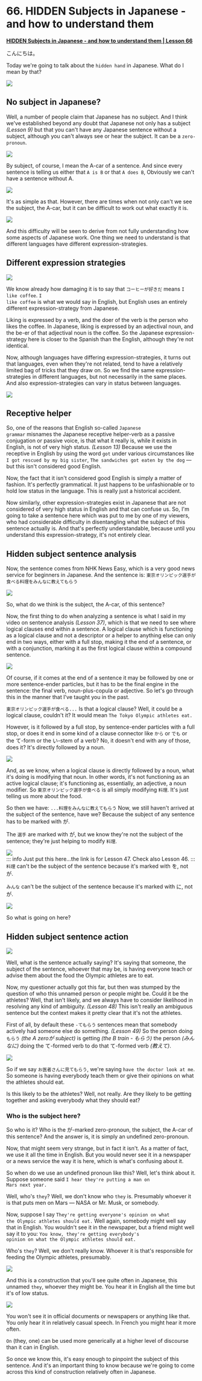 # **66. HIDDEN Subjects in Japanese - and how to understand them**

[**HIDDEN Subjects in Japanese - and how to understand them | Lesson 66**](https://www.youtube.com/watch?v=GN_tGX0W-LE&list=PLg9uYxuZf8x_A-vcqqyOFZu06WlhnypWj&index=68&ab_channel=OrganicJapanesewithCureDolly)

こんにちは。

Today we're going to talk about the <code>hidden hand</code> in Japanese. What do I mean by that?

![](../media/image383.webp)

## No subject in Japanese?

Well, a number of people claim that Japanese has no subject. And I think we've established beyond any doubt that Japanese not only has a subject
*(Lesson 9)* but that you can't have any Japanese sentence without a subject, although you can't always see or hear the subject. It can be a <code>zero-pronoun</code>.

![](../media/image160.webp)

By subject, of course, I mean the A-car of a sentence. And since every sentence is telling us either that <code>A is B</code> or that <code>A does B</code>, Obviously we can't have a sentence without A.

![](../media/image783.webp)

It's as simple as that. However, there are times when not only can't we see the subject, the A-car, but it can be difficult to work out what exactly it is.

![](../media/image136.webp)

And this difficulty will be seen to derive from not fully understanding how some aspects of Japanese work. One thing we need to understand is that different languages have different expression-strategies.

## Different expression strategies

![](../media/image430.webp)

We know already how damaging it is to say that <code>コーヒーが好きだ</code> means <code>I like coffee</code>. <code>I like coffee</code> is what we would say in English, but English uses an entirely different expression-strategy from Japanese.

Liking is expressed by a verb, and the doer of the verb is the person who likes the coffee. In Japanese, liking is expressed by an adjectival noun, and the be-er of that adjectival noun is the coffee. So the Japanese expression-strategy here is closer to the Spanish than the English, although they're not identical.

Now, although languages have differing expression-strategies, it turns out that languages, even when they're not related, tend to have a relatively limited bag of tricks that they draw on. So we find the same expression-strategies in different languages, but not necessarily in the same places. And also expression-strategies can vary in status between languages.

![](../media/image696.webp)

## Receptive helper

So, one of the reasons that English so-called <code>Japanese grammar</code> misnames the Japanese receptive helper-verb as a passive conjugation or passive voice, is that what it really is, while it exists in English, is not of very high status. *(Lesson 13)* Because we use the receptive in English by using the word <code>got</code> under various circumstances like <code>I got rescued by my big sister</code>, <code>The sandwiches got eaten by the dog</code> — but this isn't considered good English.

Now, the fact that it isn't considered good English is simply a matter of fashion. It's perfectly grammatical. It just happens to be unfashionable or to hold low status in the language. This is really just a historical accident.

Now similarly, other expression-strategies exist in Japanese that are not considered of very high status in English and that can confuse us. So, I'm going to take a sentence here which was put to me by one of my viewers, who had considerable difficulty in disentangling what the subject of this sentence actually is. And that's perfectly understandable, because until you understand this expression-strategy, it's not entirely clear.

## Hidden subject sentence analysis

Now, the sentence comes from NHK News Easy, which is a very good news service for beginners in Japanese. And the sentence is: <code>東京オリンピック選手が食べる料理をみんなに教えてもらう</code>

![](../media/image243.webp)

So, what do we think is the subject, the A-car, of this sentence?

Now, the first thing to do when analyzing a sentence is what I said in my video on sentence analysis *(Lesson 37)*, which is that we need to see where logical clauses end within a sentence. A logical clause which is functioning as a logical clause and not a descriptor or a helper to anything else can only end in two ways,
either with a full stop, making it the end of a sentence, or with a conjunction, marking it as the first logical clause within a compound sentence.

![](../media/image49.webp)

Of course, if it comes at the end of a sentence it may be followed by one or more sentence-ender particles, but it has to be the final engine in the sentence: the final verb, noun-plus-copula or adjective. So let's go through this in the manner that I've taught you in the past.

<code>東京オリンピック選手が食べる...</code> Is that a logical clause? Well, it could be a logical clause, couldn't it? It would mean <code>The Tokyo Olympic athletes eat.</code>

However, is it followed by a full stop, by sentence-ender particles with a full stop, or does it end in some kind of a clause connector like <code>から</code> or <code>でも</code> or the て-form or the い-stem of a verb? No, it doesn't end with any of those, does it? It's directly followed by a noun.

![](../media/image522.webp)

And, as we know, when a logical clause is directly followed by a noun, what it's doing is modifying that noun. In other words, it's not functioning as an active logical clause; it's functioning as, essentially, an adjective, a noun modifier. So <code>東京オリンピック選手が食べる</code> is all simply modifying <code>料理</code>. It's just telling us more about the food.

So then we have: <code>...料理をみんなに教えてもらう</code> Now, we still haven't arrived at the subject of the sentence, have we? Because the subject of any sentence has to be marked with が.

The <code>選手</code> are marked with が, but we know they're not the subject of the sentence; they're just helping to modify <code>料理</code>.

![](../media/image1076.webp)  
::: info
Just put this here…the link is for Lesson 47. Check also Lesson 46.
:::
<code>料理</code> can't be the subject of the sentence because it's marked with を, not が.

<code>みんな</code> can't be the subject of the sentence because it's marked with に, not が.

![](../media/image316.webp)

So what is going on here?

## Hidden subject sentence action

![](../media/image460.webp)

Well, what is the sentence actually saying? It's saying that someone, the subject of the sentence, whoever that may be, is having everyone teach or advise them about the food the Olympic athletes are to eat.

Now, my questioner actually got this far, but then was stumped by the question of who this unnamed person or people might be. Could it be the athletes? Well, that isn't likely, and we always have to consider likelihood in resolving any kind of ambiguity. *(Lesson 48)* This isn't really an ambiguous sentence but the context makes it pretty clear that it's not the athletes.

First of all, by default these <code>-てもらう</code> sentences mean that somebody actively had someone else do something. *(Lesson 49)* So the person doing <code>もらう</code> *(the A zeroが subject)* is getting *(the B train - もらう)* the person *(みんなに)* doing the て-formed verb to do that て-formed verb *(教えて)*.

![](../media/image628.webp)

So if we say <code>お医者さんに見てもらう</code>, we're saying <code>have the doctor look at me</code>. So someone is having everybody teach them or give their opinions on what the athletes should eat.

Is this likely to be the athletes? Well, not really. Are they likely to be getting together and asking everybody what they should eat?

### Who is the subject here?

So who is it? Who is the が-marked zero-pronoun, the subject, the A-car of this sentence? And the answer is, it is simply an undefined zero-pronoun.

Now, that might seem very strange, but in fact it isn't. As a matter of fact, we use it all the time in English. But you would never see it in a newspaper or a news service the way it is here, which is what's confusing about it.

So when do we use an undefined pronoun like this? Well, let's think about it. Suppose someone said <code>I hear they're putting a man on Mars next year.</code>

Well, who's <code>they</code>? Well, we don't know who <code>they</code> is. Presumably whoever it is that puts men on Mars — NASA or Mr. Musk, or somebody.

Now, suppose I say <code>They're getting everyone's opinion on what the Olympic athletes should eat.</code> Well again, somebody might well say that in English. You wouldn't see it in the newspaper, but a friend might well say it to you: <code>You know, they're getting everybody's opinion on what the Olympic athletes should eat.</code>

Who's <code>they</code>? Well, we don't really know. Whoever it is that's responsible for feeding the Olympic athletes, presumably.

![](../media/image1116.webp)

And this is a construction that you'll see quite often in Japanese, this unnamed <code>they</code>, whoever they might be. You hear it in English all the time but it's of low status.

![](../media/image552.webp)

You won't see it in official documents or newspapers or anything like that. You only hear it in relatively casual speech. In French you might hear it more often.

<code>On</code> (they, one) can be used more generically at a higher level of discourse than it can in English.

So once we know this, it's easy enough to pinpoint the subject of this sentence. And it's an important thing to know because we're going to come across this kind of construction relatively often in Japanese.
